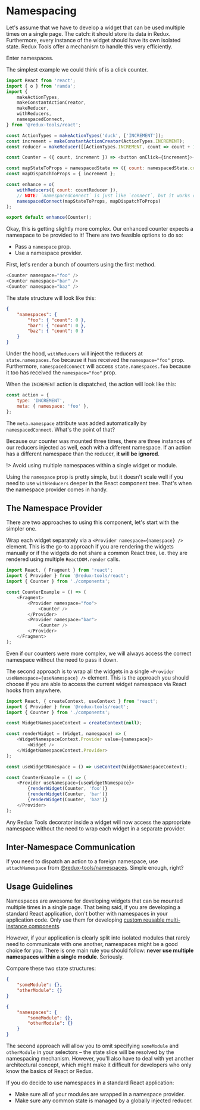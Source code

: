 # Namespacing

Let's assume that we have to develop a widget that can be used multiple times on a single page. The catch: it should store its data in Redux. Furthermore, every instance of the widget should have its own isolated state. Redux Tools offer a mechanism to handle this very efficiently.

Enter namespaces.

The simplest example we could think of is a click counter.

```js
import React from 'react';
import { o } from 'ramda';
import {
	makeActionTypes,
	makeConstantActionCreator,
	makeReducer,
	withReducers,
	namespacedConnect,
} from '@redux-tools/react';

const ActionTypes = makeActionTypes('duck', ['INCREMENT']);
const increment = makeConstantActionCreator(ActionTypes.INCREMENT);
const reducer = makeReducer([[ActionTypes.INCREMENT, count => count + 1]], 0);

const Counter = ({ count, increment }) => <button onClick={increment}>{count}</button>;

const mapStateToProps = namespacedState => ({ count: namespacedState.count });
const mapDispatchToProps = { increment };

const enhance = o(
	withReducers({ count: countReducer }),
	// NOTE: `namespacedConnect` is just like `connect`, but it works over namespaces
	namespacedConnect(mapStateToProps, mapDispatchToProps)
);

export default enhance(Counter);
```

Okay, this is getting slightly more complex. Our enhanced counter expects a namespace to be provided to it! There are two feasible options to do so:

- Pass a `namespace` prop.
- Use a namespace provider.

First, let's render a bunch of counters using the first method.

```js
<Counter namespace="foo" />
<Counter namespace="bar" />
<Counter namespace="baz" />
```

The state structure will look like this:

```json
{
	"namespaces": {
		"foo": { "count": 0 },
		"bar": { "count": 0 },
		"baz": { "count": 0 }
	}
}
```

Under the hood, `withReducers` will inject the reducers at `state.namespaces.foo` because it has received the `namespace="foo"` prop. Furthermore, `namespacedConnect` will access `state.namespaces.foo` because it too has received the `namespace="foo"` prop.

When the `INCREMENT` action is dispatched, the action will look like this:

```js
const action = {
	type: 'INCREMENT',
	meta: { namespace: 'foo' },
};
```

The `meta.namespace` attribute was added automatically by `namespacedConnect`. What's the point of that?

Because our counter was mounted three times, there are three instances of our reducers injected as well, each with a different namespace. If an action has a different namespace than the reducer, **it will be ignored**.

!> Avoid using multiple namespaces within a single widget or module.

Using the `namespace` prop is pretty simple, but it doesn't scale well if you need to use `withReducers` deeper in the React component tree. That's when the namespace provider comes in handy.

## The Namespace Provider

There are two approaches to using this component, let's start with the simpler one.

Wrap each widget separately via a `<Provider namespace={namespace} />` element. This is the go-to approach if you are rendering the widgets manually or if the widgets do not share a common React tree, i.e. they are rendered using multiple `ReactDOM.render` calls.

```js
import React, { Fragment } from 'react';
import { Provider } from '@redux-tools/react';
import { Counter } from './components';

const CounterExample = () => (
	<Fragment>
		<Provider namespace="foo">
			<Counter />
		</Provider>
		<Provider namespace="bar">
			<Counter />
		</Provider>
	</Fragment>
);
```

Even if our counters were more complex, we will always access the correct namespace without the need to pass it down.

The second approach is to wrap all the widgets in a single `<Provider useNamespace={useNamespace} />` element. This is the approach you should choose if you are able to access the current widget namespace via React hooks from anywhere.

```js
import React, { createContext, useContext } from 'react';
import { Provider } from '@redux-tools/react';
import { Counter } from './components';

const WidgetNamespaceContext = createContext(null);

const renderWidget = (Widget, namespace) => (
	<WidgetNamespaceContext.Provider value={namespace}>
		<Widget />
	</WidgetNamespaceContext.Provider>
);

const useWidgetNamespace = () => useContext(WidgetNamespaceContext);

const CounterExample = () => (
	<Provider useNamespace={useWidgetNamespace}>
		{renderWidget(Counter, 'foo')}
		{renderWidget(Counter, 'bar')}
		{renderWidget(Counter, 'baz')}
	</Provider>
);
```

Any Redux Tools decorator inside a widget will now access the appropriate namespace without the need to wrap each widget in a separate provider.

## Inter-Namespace Communication

If you need to dispatch an action to a foreign namespace, use `attachNamespace` from [@redux-tools/namespaces](/packages/namespaces?id=attachNamespace). Simple enough, right?

## Usage Guidelines

Namespaces are awesome for developing widgets that can be mounted multiple times in a single page. That being said, if you are developing a standard React application, don't bother with namespaces in your application code. Only use them for developing [custom reusable multi-instance components](/tutorial/03-multi-instance-components).

However, if your application is clearly split into isolated modules that rarely need to communicate with one another, namespaces might be a good choice for you. There is one main rule you should follow: **never use multiple namespaces within a single module**. Seriously.

Compare these two state structures:

```json
{
	"someModule": {},
	"otherModule": {}
}
```

```json
{
	"namespaces": {
		"someModule": {},
		"otherModule": {}
	}
}
```

The second approach will allow you to omit specifying `someModule` and `otherModule` in your selectors – the state slice will be resolved by the namespacing mechanism. However, you'll also have to deal with yet another architectural concept, which might make it difficult for developers who only know the basics of React or Redux.

If you do decide to use namespaces in a standard React application:

- Make sure all of your modules are wrapped in a namespace provider.
- Make sure any common state is managed by a globally injected reducer.

